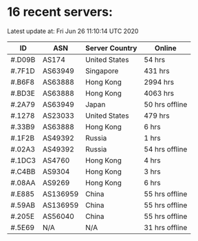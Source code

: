 # 16 recent servers:

Latest update at: Fri Jun 26 11:10:14 UTC 2020

| ID | ASN | Server Country | Online |
| -- | --- | -------------- | ------ |
| #.D09B | AS174 | United States | 54 hrs |
| #.7F1D | AS63949 | Singapore | 431 hrs |
| #.B6F8 | AS63888 | Hong Kong | 2994 hrs |
| #.BD3E | AS63888 | Hong Kong | 4063 hrs |
| #.2A79 | AS63949 | Japan | 50 hrs offline |
| #.1278 | AS23033 | United States | 479 hrs |
| #.33B9 | AS63888 | Hong Kong | 6 hrs |
| #.1F2B | AS49392 | Russia | 1 hrs |
| #.02A3 | AS49392 | Russia | 54 hrs offline |
| #.1DC3 | AS4760 | Hong Kong | 4 hrs |
| #.C4BB | AS9304 | Hong Kong | 3 hrs |
| #.08AA | AS9269 | Hong Kong | 6 hrs |
| #.E885 | AS136959 | China | 55 hrs offline |
| #.59AB | AS136959 | China | 55 hrs offline |
| #.205E | AS56040 | China | 55 hrs offline |
| #.5E69 | N/A | N/A | 31 hrs offline |

